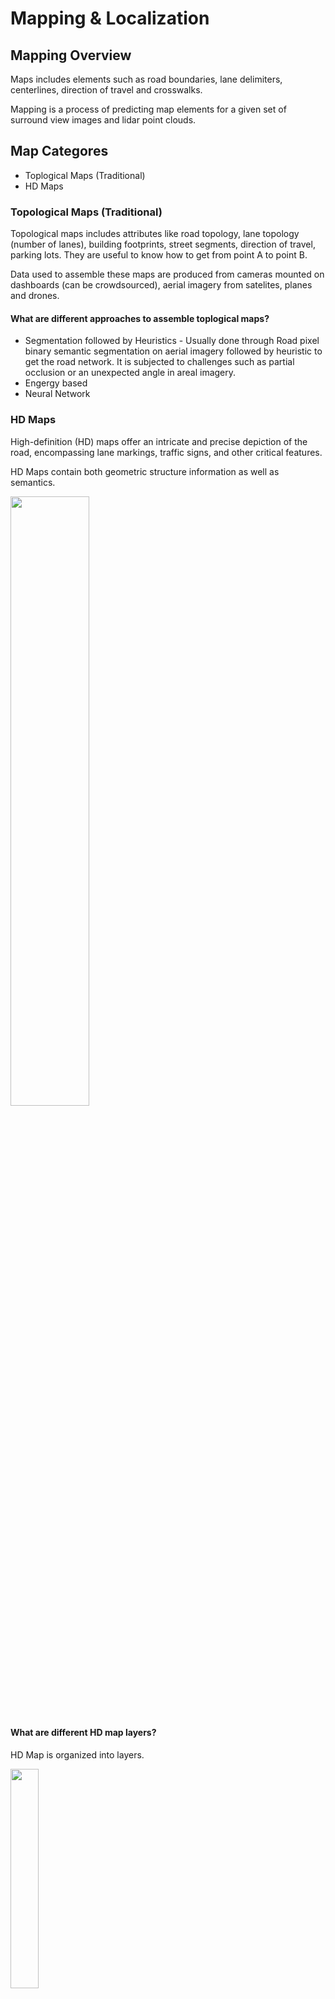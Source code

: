 # Mapping & Localization

## Mapping Overview

Maps includes elements such as road boundaries, lane delimiters, centerlines, direction of travel and crosswalks.

Mapping is a process of predicting map elements for a given set of surround view images and lidar point clouds.

## Map Categores

- Toplogical Maps (Traditional)
- HD Maps

### Topological Maps (Traditional)

Topological maps includes attributes like road topology, lane topology (number of lanes), building footprints, street segments, direction of travel, parking lots. They are useful to know how to get from point A to point B.

Data used to assemble these maps are produced from cameras mounted on dashboards (can be crowdsourced), aerial imagery from satelites, planes and drones.

#### What are different approaches to assemble toplogical maps?

- Segmentation followed by Heuristics - Usually done through Road pixel binary semantic segmentation on aerial imagery followed by heuristic to get the road network. It is subjected to challenges such as partial occlusion or an unexpected angle in areal imagery.
- Engergy based
- Neural Network


### HD Maps

High-definition (HD) maps offer an intricate and precise depiction of the road, encompassing lane markings, traffic signs, and other critical features.

HD Maps contain both geometric structure information as well as semantics.

<img src="https://geospatialmedia.s3.amazonaws.com/wp-content/uploads/2016/04/here-1.jpg" height="50%" width="50%" />

#### What are different HD map layers?

HD Map is organized into layers. 

<img src="https://geospatialmedia.s3.amazonaws.com/wp-content/uploads/2019/01/HD-Maps-Layers-20190107.png" height="30%" width="30%" />

| Layer | Mappying Information | ? |
| --- | --- | --- |
| 1 | Topological Representation | Topology captures how roads, lanes, intersections, and other features are connected |
| 2 | Geometric Representation | Geometric features include the shapes and positions of roads, lanes, sidewalks, buildings, and terrain. These features are typically represented using a vector data structure, which describes simplified geometric shapes such as points, lines, curves, circles, and polygon. |
| 3 | Semantic Representation | Semantic representation includes various traffic 2D and 3D objects such as lane boundaries, intersections, crosswalks, parking spots, stop signs, traffic lights, road speed limits, lane information, and road classification |
| 4 | Dynamic elements |  Dynamic elements like pedestrians, obstacles, and vehicles need to be updated for the HD map to be always precise and accurate. The dynamic element layer of HD maps captures and represents these time-varying aspects of the environment, which are essential for safe and efficient path planning and decision-making. |
| 5 | Feature-Based Map Layers | HD maps rely heavily on advanced feature-based map layers for accurate localization and navigation. These layers use various techniques to identify and match features in the environment to ensure precise vehicle positioning. |

### What are different HD Maps formats?

| Format | Description File | Format Representations |
| --- | --- | --- |
| OpenDRIVE | Standard for logical description of road networks | XML Geometric primitives |
| Lanelet2 | HD map format for autonomous driving XML, OSM | Points |
| NDS | Global standard for automotive map data | Binary Vector data |

### HD Map Generation Techniques

4 techniques are used to perform point cloud registration: optimization-based approaches, probabilistic-based approaches, feature-based approaches, and deep learning techniques.

- [HDMapNet: An Online HD Map Construction and Evaluation Framework](https://arxiv.org/pdf/2107.06307)
- [MapTRv2: An End-to-End Framework for Online Vectorized HD Map Construction](https://arxiv.org/pdf/2308.05736)

 PoseNet and VLocNet++, are some of the frameworks that use point data to estimate the 3D position and orientation. These estimated 3D positions and orientations can be used to derive scene semantics, as seen in the image below. 

## Localization

Localization module tells the car where you are in the 3D space, and what’s actually around you.

Localization algorithms in self-driving cars calculate the position and orientation of the vehicle as it navigates – a science known as Visual Odometry (VO).

VO works by matching key points in consecutive video frames. With each frame, the key points are used as the input to a mapping algorithm. The mapping algorithm, such as Simultaneous localization and mapping (SLAM), computes the position and orientation of each object nearby with respect to the previous frame and helps to classify roads, pedestrians, and other objects around.

### References

- [A Comprehensive Survey on High-Definition Map Generation and Maintenance](https://www.mdpi.com/2220-9964/13/7/232)
